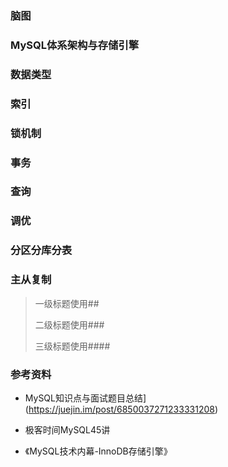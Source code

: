 ### 脑图

### MySQL体系架构与存储引擎

### 数据类型

### 索引

### 锁机制

### 事务

### 查询

### 调优

### 分区分库分表

### 主从复制



> 一级标题使用##
>
> 二级标题使用###
>
> 三级标题使用####



### 参考资料

- MySQL知识点与面试题目总结](https://juejin.im/post/6850037271233331208)

- 极客时间MySQL45讲
- 《MySQL技术内幕-InnoDB存储引擎》